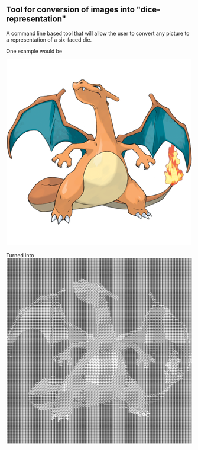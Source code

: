 ## Tool for conversion of images into "dice-representation"

A command line based tool that will allow the user to convert any picture
to a representation of a six-faced die.

One example would be <br>
<div align="center">
<img src="https://github.com/almaan/diceconverter/blob/master/res/test_case2.png" alt="drawing" width="500" height="500"/>
</div>
<br>
Turned into
<br>
<div align="center">
<img src="https://github.com/almaan/diceconverter/blob/master/res/test_case2_out.png" alt="drawing" width="500" height="500"/>
</div>
